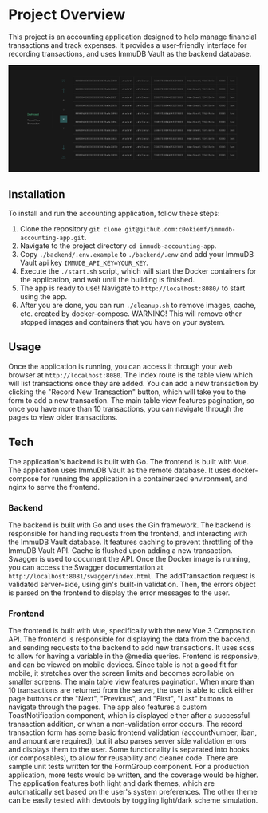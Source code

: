 # Project Overview

This project is an accounting application designed to help manage financial transactions and track expenses. It provides a user-friendly interface for recording transactions, and uses ImmuDB Vault as the backend database.

![alt text](image.png)

## Installation

To install and run the accounting application, follow these steps:

1. Clone the repository `git clone git@github.com:c0okiemf/immudb-accounting-app.git`.
2. Navigate to the project directory `cd immudb-accounting-app`.
3. Copy `./backend/.env.example` to `./backend/.env` and add your ImmuDB Vault api key `IMMUDB_API_KEY=YOUR_KEY`.
4. Execute the `./start.sh` script, which will start the Docker containers for the application, and wait until the building is finished.
5. The app is ready to use! Navigate to `http://localhost:8080/` to start using the app.
6. After you are done, you can run `./cleanup.sh` to remove images, cache, etc. created by docker-compose. WARNING! This will remove other stopped images and containers that you have on your system.

## Usage

Once the application is running, you can access it through your web browser at `http://localhost:8080`. The index route is the table view which will list transactions once they are added. You can add a new transaction by clicking the "Record New Transaction" button, which will take you to the form to add a new transaction. The main table view features pagination, so once you have more than 10 transactions, you can navigate through the pages to view older transactions.

## Tech

The application's backend is built with Go. The frontend is built with Vue. The application uses ImmuDB Vault as the remote database. It uses docker-compose for running the application in a containerized environment, and nginx to serve the frontend.

### Backend

The backend is built with Go and uses the Gin framework. The backend is responsible for handling requests from the frontend, and interacting with the ImmuDB Vault database. 
It features caching to prevent throttling of the ImmuDB Vault API. Cache is flushed upon adding a new transaction. 
Swagger is used to document the API. Once the Docker image is running, you can access the Swagger documentation at `http://localhost:8081/swagger/index.html`.
The addTransaction request is validated server-side, using gin's built-in validation. Then, the errors object is parsed on the frontend to display the error messages to the user.

### Frontend

The frontend is built with Vue, specifically with the new Vue 3 Composition API. The frontend is responsible for displaying the data from the backend, and sending requests to the backend to add new transactions. 
It uses scss to allow for having a variable in the @media queries. Frontend is responsive, and can be viewed on mobile devices. Since table is not a good fit for mobile, it stretches over the screen limits and becomes scrollable on smaller screens.
The main table view features pagination. When more than 10 transactions are returned from the server, the user is able to click either page buttons or the "Next", "Previous", and "First", "Last" buttons to navigate through the pages.
The app also features a custom ToastNotification component, which is displayed either after a successful transaction addition, or when a non-validation error occurs. 
The record transaction form has some basic frontend validation (accountNumber, iban, and amount are required), but it also parses server side validation errors and displays them to the user.
Some functionality is separated into hooks (or composables), to allow for reusability and cleaner code.
There are sample unit tests written for the FormGroup component. For a production application, more tests would be written, and the coverage would be higher.
The application features both light and dark themes, which are automatically set based on the user's system preferences. The other theme can be easily tested with devtools by toggling light/dark scheme simulation.
